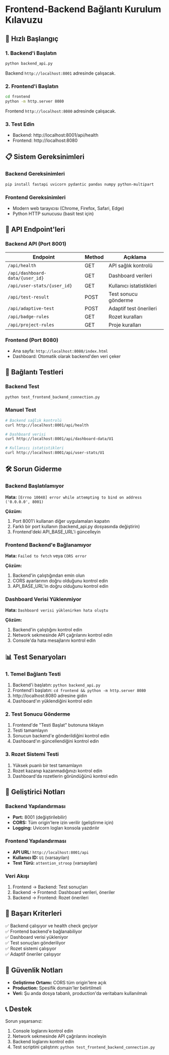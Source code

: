 # Frontend-Backend Bağlantı Kurulum Kılavuzu

## 🚀 Hızlı Başlangıç

### 1. Backend'i Başlatın
```bash
python backend_api.py
```
Backend `http://localhost:8001` adresinde çalışacak.

### 2. Frontend'i Başlatın
```bash
cd frontend
python -m http.server 8080
```
Frontend `http://localhost:8080` adresinde çalışacak.

### 3. Test Edin
- Backend: http://localhost:8001/api/health
- Frontend: http://localhost:8080

## 📋 Sistem Gereksinimleri

### Backend Gereksinimleri
```bash
pip install fastapi uvicorn pydantic pandas numpy python-multipart
```

### Frontend Gereksinimleri
- Modern web tarayıcısı (Chrome, Firefox, Safari, Edge)
- Python HTTP sunucusu (basit test için)

## 🔧 API Endpoint'leri

### Backend API (Port 8001)

| Endpoint | Method | Açıklama |
|----------|--------|----------|
| `/api/health` | GET | API sağlık kontrolü |
| `/api/dashboard-data/{user_id}` | GET | Dashboard verileri |
| `/api/user-stats/{user_id}` | GET | Kullanıcı istatistikleri |
| `/api/test-result` | POST | Test sonucu gönderme |
| `/api/adaptive-test` | POST | Adaptif test önerileri |
| `/api/badge-rules` | GET | Rozet kuralları |
| `/api/project-rules` | GET | Proje kuralları |

### Frontend (Port 8080)
- Ana sayfa: `http://localhost:8080/index.html`
- Dashboard: Otomatik olarak backend'den veri çeker

## 🔗 Bağlantı Testleri

### Backend Test
```bash
python test_frontend_backend_connection.py
```

### Manuel Test
```bash
# Backend sağlık kontrolü
curl http://localhost:8001/api/health

# Dashboard verisi
curl http://localhost:8001/api/dashboard-data/U1

# Kullanıcı istatistikleri
curl http://localhost:8001/api/user-stats/U1
```

## 🛠️ Sorun Giderme

### Backend Başlatılamıyor
**Hata:** `[Errno 10048] error while attempting to bind on address ('0.0.0.0', 8001)`

**Çözüm:**
1. Port 8001'i kullanan diğer uygulamaları kapatın
2. Farklı bir port kullanın (backend_api.py dosyasında değiştirin)
3. Frontend'deki API_BASE_URL'i güncelleyin

### Frontend Backend'e Bağlanamıyor
**Hata:** `Failed to fetch` veya `CORS error`

**Çözüm:**
1. Backend'in çalıştığından emin olun
2. CORS ayarlarının doğru olduğunu kontrol edin
3. API_BASE_URL'in doğru olduğunu kontrol edin

### Dashboard Verisi Yüklenmiyor
**Hata:** `Dashboard verisi yüklenirken hata oluştu`

**Çözüm:**
1. Backend'in çalıştığını kontrol edin
2. Network sekmesinde API çağrılarını kontrol edin
3. Console'da hata mesajlarını kontrol edin

## 📊 Test Senaryoları

### 1. Temel Bağlantı Testi
1. Backend'i başlatın: `python backend_api.py`
2. Frontend'i başlatın: `cd frontend && python -m http.server 8080`
3. http://localhost:8080 adresine gidin
4. Dashboard'ın yüklendiğini kontrol edin

### 2. Test Sonucu Gönderme
1. Frontend'de "Testi Başlat" butonuna tıklayın
2. Testi tamamlayın
3. Sonucun backend'e gönderildiğini kontrol edin
4. Dashboard'ın güncellendiğini kontrol edin

### 3. Rozet Sistemi Testi
1. Yüksek puanlı bir test tamamlayın
2. Rozet kazanıp kazanmadığınızı kontrol edin
3. Dashboard'da rozetlerin göründüğünü kontrol edin

## 🔧 Geliştirici Notları

### Backend Yapılandırması
- **Port:** 8001 (değiştirilebilir)
- **CORS:** Tüm origin'lere izin verilir (geliştirme için)
- **Logging:** Uvicorn logları konsola yazdırılır

### Frontend Yapılandırması
- **API URL:** `http://localhost:8001/api`
- **Kullanıcı ID:** `U1` (varsayılan)
- **Test Türü:** `attention_stroop` (varsayılan)

### Veri Akışı
1. Frontend → Backend: Test sonuçları
2. Backend → Frontend: Dashboard verileri, öneriler
3. Backend → Frontend: Rozet önerileri

## 🎯 Başarı Kriterleri

✅ Backend çalışıyor ve health check geçiyor  
✅ Frontend backend'e bağlanabiliyor  
✅ Dashboard verisi yükleniyor  
✅ Test sonuçları gönderiliyor  
✅ Rozet sistemi çalışıyor  
✅ Adaptif öneriler çalışıyor  

## 🚨 Güvenlik Notları

- **Geliştirme Ortamı:** CORS tüm origin'lere açık
- **Production:** Spesifik domain'ler belirtilmeli
- **Veri:** Şu anda dosya tabanlı, production'da veritabanı kullanılmalı

## 📞 Destek

Sorun yaşarsanız:
1. Console loglarını kontrol edin
2. Network sekmesinde API çağrılarını inceleyin
3. Backend loglarını kontrol edin
4. Test scriptini çalıştırın: `python test_frontend_backend_connection.py` 